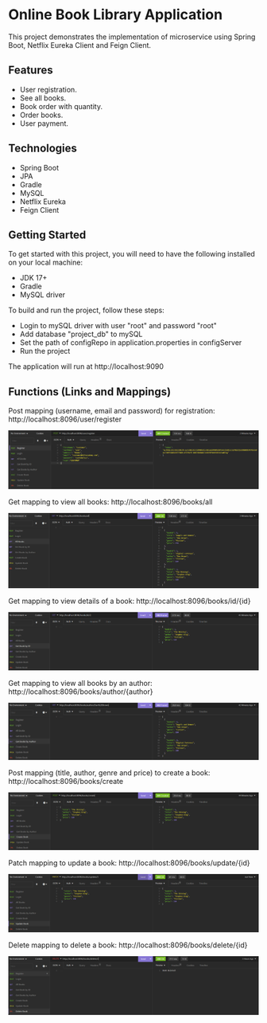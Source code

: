 # Online Book Library Application

This project demonstrates the implementation of microservice using Spring Boot, Netflix Eureka Client and Feign Client.


## Features

* User registration.
* See all books.
* Book order with quantity.
* Order books.
* User payment.


## Technologies

* Spring Boot
* JPA
* Gradle
* MySQL
* Netflix Eureka
* Feign Client


## Getting Started

To get started with this project, you will need to have the following installed on your local machine:

* JDK 17+
* Gradle
* MySQL driver

To build and run the project, follow these steps:

* Login to mySQL driver with user "root" and password "root"
* Add database "project_db" to mySQL
* Set the path of configRepo in application.properties in configServer
* Run the project

The application will run at http://localhost:9090



## Functions (Links and Mappings)


Post mapping (username, email and password) for registration: http://localhost:8096/user/register

![img.png](images/img.png)

Get mapping to view all books: http://localhost:8096/books/all

![img_2.png](images/img_2.png)

Get mapping to view details of a book: http://localhost:8096/books/id/{id}

![img_3.png](images/img_3.png)

Get mapping to view all books by an author: http://localhost:8096/books/author/{author}

![img_4.png](images/img_4.png)

Post mapping (title, author, genre and price)  to create a book: http://localhost:8096/books/create

![img_5.png](images/img_5.png)

Patch mapping to update a book: http://localhost:8096/books/update/{id}

![img_6.png](images/img_6.png)

Delete mapping to delete a book: http://localhost:8096/books/delete/{id}

![img_7.png](images/img_7.png)
